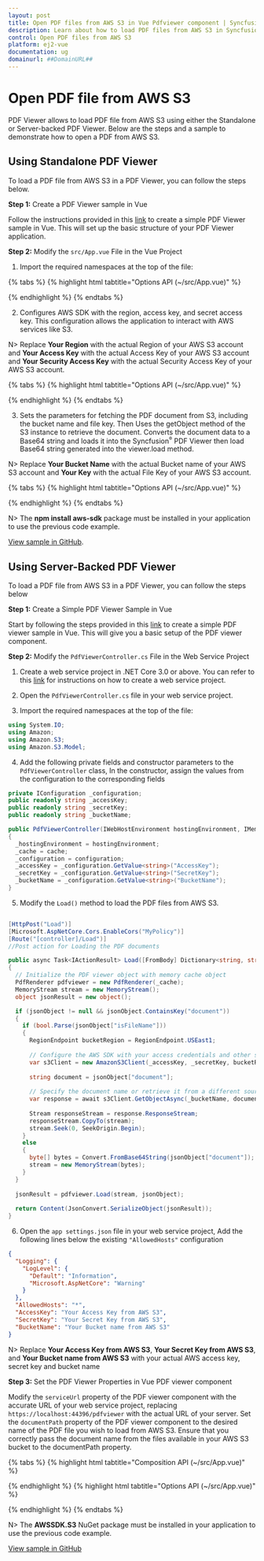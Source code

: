 ```yaml
---
layout: post
title: Open PDF files from AWS S3 in Vue Pdfviewer component | Syncfusion
description: Learn about how to load PDF files from AWS S3 in Syncfusion Vue Pdfviewer component of Syncfusion Essential JS 2 and more.
control: Open PDF files from AWS S3
platform: ej2-vue
documentation: ug
domainurl: ##DomainURL##
---
```


# Open PDF file from AWS S3

PDF Viewer allows to load PDF file from AWS S3 using either the Standalone or Server-backed PDF Viewer. Below are the steps and a sample to demonstrate how to open a PDF from AWS S3.

## Using Standalone PDF Viewer

To load a PDF file from AWS S3 in a PDF Viewer, you can follow the steps below.

**Step 1:** Create a PDF Viewer sample in Vue

Follow the instructions provided in this [link](https://ej2.syncfusion.com/vue/documentation/pdfviewer/getting-started) to create a simple PDF Viewer sample in Vue. This will set up the basic structure of your PDF Viewer application.

**Step 2:** Modify the `src/App.vue` File in the Vue Project

1. Import the required namespaces at the top of the file:

{% tabs %}
{% highlight html tabtitle="Options API (~/src/App.vue)" %}

<script>
  import AWS from 'aws-sdk';
</script>

{% endhighlight %}
{% endtabs %}

2. Configures AWS SDK with the region, access key, and secret access key. This configuration allows the application to interact with AWS services like S3.

N> Replace **Your Region** with the actual Region of your AWS S3 account and **Your Access Key** with the actual Access Key of your AWS S3 account and **Your Security Access Key** with the actual Security Access Key of your AWS S3 account.

{% tabs %}
{% highlight html tabtitle="Options API (~/src/App.vue)" %}

<script>
  AWS.config.update({
    region: '**Your Region**', // Update this your region
    accessKeyId: '*Your Access Key*', // Update this with your access key id
    secretAccessKey: '*Your Security Access Key*', // Update this with your secret access key
  }); 
</script>

{% endhighlight %}
{% endtabs %}

3. Sets the parameters for fetching the PDF document from S3, including the bucket name and file key. Then Uses the getObject method of the S3 instance to retrieve the document. Converts the document data to a Base64 string and loads it into the Syncfusion<sup style="font-size:70%">&reg;</sup> PDF Viewer then load Base64 string generated into the viewer.load method.

N> Replace **Your Bucket Name** with the actual Bucket name of your AWS S3 account and **Your Key** with the actual File Key of your AWS S3 account.


{% tabs %}
{% highlight html tabtitle="Options API (~/src/App.vue)" %}

<script>
export default {
  methods: {
    loadPdfDocument: function () {
      const getObjectParams = {
        Bucket: '**Your Bucket Name**',
        Key: '**Your Key**',
      };
      var s3= new AWS.S3();
      s3.getObject(getObjectParams, (err, data) => {
        if (err) {
          console.error('Error fetching document:', err);
        } else {
          if (data && data.Body) {
            const bytes = new Uint8Array(data.Body);
            let binary = '';
            bytes.forEach((byte) => (binary += String.fromCharCode(byte)));
            const base64String = window.btoa(binary);
            setTimeout(() => {
              var viewer = document.getElementById('pdfViewer').ej2_instances[0];
              viewer.load("data:application/pdf;base64,"+base64String);
            }, 2000);
          }
        }
      });
    },
  }
}
</script>

{% endhighlight %}
{% endtabs %}

N> The **npm install aws-sdk** package must be installed in your application to use the previous code example.

[View sample in GitHub](https://github.com/SyncfusionExamples/open-save-pdf-documents-in-aws-s3/tree/master/Open%20and%20Save%20PDF%20in%20AWS%20S3%20using%20Standalone).

## Using Server-Backed PDF Viewer

To load a PDF file from AWS S3 in a PDF Viewer, you can follow the steps below

**Step 1:** Create a Simple PDF Viewer Sample in Vue

Start by following the steps provided in this [link](https://ej2.syncfusion.com/vue/documentation/pdfviewer/getting-started) to create a simple PDF viewer sample in Vue. This will give you a basic setup of the PDF viewer component.

**Step 2:** Modify the `PdfViewerController.cs` File in the Web Service Project

1. Create a web service project in .NET Core 3.0 or above. You can refer to this [link](https://www.syncfusion.com/kb/11063/how-to-create-pdf-viewer-web-service-in-net-core-3-0-and-above) for instructions on how to create a web service project.

2. Open the `PdfViewerController.cs` file in your web service project.

3. Import the required namespaces at the top of the file:

```csharp
using System.IO;
using Amazon;
using Amazon.S3;
using Amazon.S3.Model;
```

4. Add the following private fields and constructor parameters to the `PdfViewerController` class, In the constructor, assign the values from the configuration to the corresponding fields

```csharp
private IConfiguration _configuration;
public readonly string _accessKey;
public readonly string _secretKey;
public readonly string _bucketName;

public PdfViewerController(IWebHostEnvironment hostingEnvironment, IMemoryCache cache, IConfiguration configuration)
{
  _hostingEnvironment = hostingEnvironment;
  _cache = cache;
  _configuration = configuration;
  _accessKey = _configuration.GetValue<string>("AccessKey");
  _secretKey = _configuration.GetValue<string>("SecretKey");
  _bucketName = _configuration.GetValue<string>("BucketName");
}
```

5. Modify the `Load()` method to load the PDF files from AWS S3.

```csharp

[HttpPost("Load")]
[Microsoft.AspNetCore.Cors.EnableCors("MyPolicy")]
[Route("[controller]/Load")]
//Post action for Loading the PDF documents 

public async Task<IActionResult> Load([FromBody] Dictionary<string, string> jsonObject)
{
  // Initialize the PDF viewer object with memory cache object
  PdfRenderer pdfviewer = new PdfRenderer(_cache);
  MemoryStream stream = new MemoryStream();
  object jsonResult = new object();

  if (jsonObject != null && jsonObject.ContainsKey("document"))
  {
    if (bool.Parse(jsonObject["isFileName"]))
    {
      RegionEndpoint bucketRegion = RegionEndpoint.USEast1;
      
      // Configure the AWS SDK with your access credentials and other settings
      var s3Client = new AmazonS3Client(_accessKey, _secretKey, bucketRegion);
      
      string document = jsonObject["document"];
      
      // Specify the document name or retrieve it from a different source
      var response = await s3Client.GetObjectAsync(_bucketName, document);
      
      Stream responseStream = response.ResponseStream;
      responseStream.CopyTo(stream);
      stream.Seek(0, SeekOrigin.Begin);
    }
    else
    {
      byte[] bytes = Convert.FromBase64String(jsonObject["document"]);
      stream = new MemoryStream(bytes);
    }
  }
  
  jsonResult = pdfviewer.Load(stream, jsonObject);
  
  return Content(JsonConvert.SerializeObject(jsonResult));
}
```

6. Open the `app settings.json` file in your web service project, Add the following lines below the existing `"AllowedHosts"` configuration

```json
{
  "Logging": {
    "LogLevel": {
      "Default": "Information",
      "Microsoft.AspNetCore": "Warning"
    }
  },
  "AllowedHosts": "*",
  "AccessKey": "Your Access Key from AWS S3",
  "SecretKey": "Your Secret Key from AWS S3",
  "BucketName": "Your Bucket name from AWS S3"
}
```

N> Replace **Your Access Key from AWS S3**, **Your Secret Key from AWS S3**, and **Your Bucket name from AWS S3** with your actual AWS access key, secret key and bucket name

**Step 3:**  Set the PDF Viewer Properties in Vue PDF viewer component

Modify the `serviceUrl` property of the PDF viewer component with the accurate URL of your web service project, replacing `https://localhost:44396/pdfviewer` with the actual URL of your server. Set the `documentPath` property of the PDF viewer component to the desired name of the PDF file you wish to load from AWS S3. Ensure that you correctly pass the document name from the files available in your AWS S3 bucket to the documentPath property.

{% tabs %}
{% highlight html tabtitle="Composition API (~/src/App.vue)" %}

<template>
  <div id="app">
    <ejs-pdfviewer id="pdfViewer" :serviceUrl="serviceUrl" :documentPath="documentPath">
    </ejs-pdfviewer>
  </div>
</template>

<script>
import { provide } from "vue";
import {
  PdfViewerComponent as EjsPdfviewer, Toolbar, Magnification, Navigation, LinkAnnotation, BookmarkView,
  ThumbnailView, Print, TextSelection, TextSearch, Annotation, FormFields, FormDesigner
} from '@syncfusion/ej2-vue-pdfviewer';

// Replace the "localhost:44396" with the actual URL of your server
const serviceUrl = "https://localhost:44396/pdfviewer";
const documentPath = "PDF_Succinctly.pdf";

provide('PdfViewer', [Toolbar, Magnification, Navigation, LinkAnnotation, BookmarkView, ThumbnailView,
  Print, TextSelection, TextSearch, Annotation, FormFields, FormDesigner]);

</script>

{% endhighlight %}
{% highlight html tabtitle="Options API (~/src/App.vue)" %}

<template>
  <div id="app">
    <ejs-pdfviewer id="pdfViewer" :serviceUrl="serviceUrl" :documentPath="documentPath">
    </ejs-pdfviewer>
  </div>
</template>

<script>
import {
  PdfViewerComponent, Toolbar, Magnification, Navigation, LinkAnnotation, BookmarkView,
  ThumbnailView, Print, TextSelection, TextSearch, Annotation, FormFields, FormDesigner
} from '@syncfusion/ej2-vue-pdfviewer';

export default {
  name: 'app',
  components: {
    'ejs-pdfviewer': PdfViewerComponent
  },
  data() {
    return {
      // Replace the "localhost:44396" with the actual URL of your server
      serviceUrl: "https://localhost:44396/pdfviewer",
      documentPath: "PDF_Succinctly.pdf"
    };
  },
  provide: {
    PdfViewer: [Toolbar, Magnification, Navigation, LinkAnnotation, BookmarkView, ThumbnailView,
      Print, TextSelection, TextSearch, Annotation, FormFields, FormDesigner]
  }
}
</script>

{% endhighlight %}
{% endtabs %}

N> The **AWSSDK.S3** NuGet package must be installed in your application to use the previous code example.

[View sample in GitHub](https://github.com/SyncfusionExamples/open-save-pdf-documents-in-aws-s3/tree/master/Open%20and%20Save%20PDF%20in%20AWS%20S3%20using%20Server-Backend)